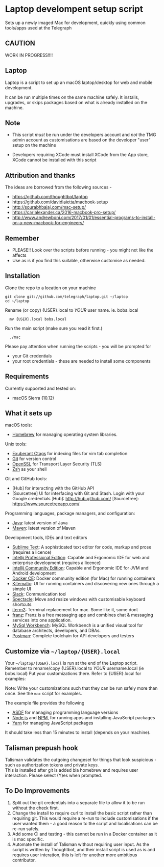 # Laptop develompent setup script
Sets up a newly imaged Mac for development, quickly using 
common tools/apps used at the Telegraph


## CAUTION


WORK IN PROGRESS!!!!

## Laptop

Laptop is a script to set up an macOS laptop/desktop for web and 
mobile development. 

It can be run multiple times on the same machine safely.
It installs, upgrades, or skips packages based on what is already installed 
on the machine.

## Note
* This script *must* be run under the developers account and *not* the TMG admin account 
as customisations are based on the developer "user" setup on the machine

* Developers requiring XCode must install XCode from the App store, XCode 
cannot be installed with this script

## Attribution and thanks
The ideas are borrowed from the following sources -
* https://github.com/thoughtbot/laptop 
* https://github.com/davidlaietta/macbook-setup
* http://sourabhbajaj.com/mac-setup/
* https://carlalexander.ca/2016-macbook-pro-setup/
* http://www.andrewboni.com/2017/01/01/essential-programs-to-install-on-a-new-macbook-for-engineers/


## Remember 

* PLEASE!! Look over the scripts before running - you might not like the affects
* Use as is if you find this suitable, otherwise customise as needed.


## Installation

Clone the repo to a location on your machine

	git clone git://github.com/telegraph/laptop.git ~/laptop 
	cd ~/laptop 

Rename (or copy) {USER}.local to *YOUR* user name. ie. bobs.local
      
      mv {USER}.local bobs.local

Run the main script (make sure you read it first.)

      ./mac

Please pay attention when running the scripts - you will be prompted for 
* your Git credentials 
* your root credentials - these are needed to install some components

## Requirements


Currently supported and tested on:

* macOS Sierra (10.12)

## What it sets up

macOS tools:

* [Homebrew] for managing operating system libraries.

[Homebrew]: http://brew.sh/

Unix tools:

* [Exuberant Ctags] for indexing files for vim tab completion
* [Git] for version control
* [OpenSSL] for Transport Layer Security (TLS)
* [Zsh] as your shell

[Exuberant Ctags]: http://ctags.sourceforge.net/
[Git]: https://git-scm.com/
[OpenSSL]: https://www.openssl.org/
[Zsh]: http://www.zsh.org/

Git and GitHub tools:

* [Hub] for interacting with the GitHub API
* [Sourcetree] UI for interfacing with Git and Stash.  Login with your Google credentials
[Hub]: http://hub.github.com/
[Sourcetree]: https://www.sourcetreeapp.com/ 

Programming languages, package managers, and configuration:

* [Java]: latest version of Java
* [Maven]: latest version of Maven

Development tools, IDEs and text editors
* [Sublime Text]: A sophisticated text editor for code, markup and prose (requires a licence)
* [Intellij Professional Edition]: Capable and Ergonomic IDE for web and enterprise development (requires a licence)
* [Intellij Community Edition]: Capable and Ergonomic IDE for JVM and Android development 
* [Docker CE]: Docker community edition (for Mac) for running containers
* [Kitematic]: UI for running containers and discovering new ones through a simple UI
* [Slack]: Communication tool
* [Spectacle]: Move and resize windows with customisable keyboard shortcuts
* [iterm2]: Terminal replacement for mac. Some like it, some dont
* [franz]: Franz is a free messaging app and combines chat & messaging services into one application.
* [MySql Workbench]: MySQL Workbench is a unified visual tool for database architects, developers, and DBAs. 
* [Postman]: Complete toolchain for API developers and testers

[Sublime Text]: https://www.sublimetext.com/
[Java]: https://www.java.com/en/
[Maven]: https://maven.apache.org/
[Intellij Professional Edition]: http://www.jetbrains.com/idea/download/#section=mac
[Intellij Community Edition]: http://www.jetbrains.com/idea/download/#section=mac
[Docker CE]: https://www.docker.com/docker-mac
[Kitematic]: https://kitematic.com/
[Slack]: https://www.slack.com
[Spectacle]: https://www.spectacleapp.com/
[iterm2]: https://www.iterm2.com/
[franz]: http://meetfranz.com/
[MySql Workbench]: https://www.mysql.com/products/workbench/
[Postman]: https://www.getpostman.com/


## Customize via `~/laptop/{USER}.local`

Your `~/laptop/{USER}.local` is run at the end of the Laptop script.
Remember to rename/copy {USER}.local to *YOUR* username.local (ie bobs.local)
Put your customizations there.
Refer to {USER}.local for examples:

Note: Write your customizations such that they can be run safely more than once.
See the `mac` script for examples.

The example file provides the following

* [ASDF] for managing programming language versions
* [Node.js] and [NPM], for running apps and installing JavaScript packages
* [Yarn] for managing JavaScript packages

[ImageMagick]: http://www.imagemagick.org/
[Node.js]: http://nodejs.org/
[NPM]: https://www.npmjs.org/
[ASDF]: https://github.com/asdf-vm/asdf
[Yarn]: https://yarnpkg.com/en/

It should take less than 15 minutes to install (depends on your machine).

## Talisman prepush hook
Talisman validates the outgoing changeset for things that look suspicious - such 
as authorization tokens and private keys.  
This is installed after git is added bia homebrew and requires user interaction.
Please select (Y)es when prompted.  

## To Do Improvements
1. Split out the git credentials into a separate file to allow it to be run 
without the check first.  
2. Change the install to require curl to install the basic script rather than
requiring git.  This would require a re-run to include customisations if the 
user wanted them - a good reason to the script and localisations can be re-run
safely.
3. Add some CI and testing - this cannot be run in a Docker container as it is
 mac specific.
 4. Automate the install of Talisman without requiring user input.  As the script 
is written by Thoughtbot, and their install script is used as is and requires 
user interation, this is left for another more ambitious contributor.
